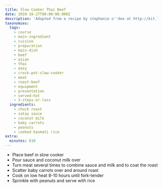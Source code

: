 ```yaml
---
title: Slow Cooker Thai Beef
date: 2010-10-27T00:00:00.000Z
description: 'Adapted from a recipe by stephanie o''dea at http://bit.ly/beoztm'
taxonomies:
  tags:
    - course
    - main-ingredient
    - cuisine
    - preparation
    - main-dish
    - beef
    - asian
    - thai
    - easy
    - crock-pot-slow-cooker
    - meat
    - roast-beef
    - equipment
    - presentation
    - served-hot
    - 3-steps-or-less
  ingredients:
    - chuck roast
    - satay sauce
    - coconut milk
    - baby carrots
    - peanuts
    - cooked basmati rice
extra:
  minutes: 610
---
```

 - Place beef in slow cooker
 - Pour sauce and coconut milk over
 - Turn meat several times to combine sauce and milk and to coat the roast
 - Scatter baby carrots over and around roast
 - Cook on low heat 8-10 hours until fork-tender
 - Sprinkle with peanuts and serve with rice
